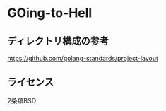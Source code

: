 # GOing-to-Hell

## ディレクトリ構成の参考

https://github.com/golang-standards/project-layout

## ライセンス

2条項BSD
